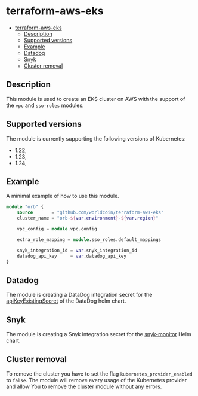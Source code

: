 # terraform-aws-eks
- [terraform-aws-eks](#terraform-aws-eks)
  - [Description](#description)
  - [Supported versions](#supported-versions)
  - [Example](#example)
  - [Datadog](#datadog)
  - [Snyk](#snyk)
  - [Cluster removal](#cluster-removal)

## Description 
This module is used to create an EKS cluster on AWS with the support of the `vpc` 
and `sso-roles` modules.

## Supported versions
The module is currently supporting the following versions of Kubernetes:
- 1.22,
- 1.23,
- 1.24,

## Example
A minimal example of how to use this module.

```terraform
module "orb" {
    source       = "github.com/worldcoin/terraform-aws-eks"
    cluster_name = "orb-${var.environment}-${var.region}"

    vpc_config = module.vpc.config

    extra_role_mapping = module.sso_roles.default_mappings

    snyk_integration_id = var.snyk_integration_id
    datadog_api_key     = var.datadog_api_key
}
```

## Datadog
The module is creating a DataDog integration secret for the [apiKeyExistingSecret](https://github.com/DataDog/helm-charts/blob/main/charts/datadog/values.yaml#L38) of the DataDog helm chart.

## Snyk
The module is creating a Snyk integration secret for the [snyk-monitor](https://artifacthub.io/packages/helm/snyk/snyk-monitor#installing) Helm chart.

## Cluster removal
To remove the cluster you have to set the flag `kubernetes_provider_enabled` to
`false`. The module will remove every usage of the Kubernetes provider and allow
You to remove the cluster module without any errors.

<!-- BEGIN_TF_DOCS -->
<!-- END_TF_DOCS -->
